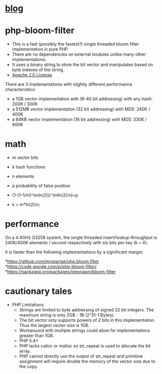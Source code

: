 [blog](http://www.xuetech.com/search/label/Bloom%20Filter)
======

php-bloom-filter
================
* This is a fast (possibly the fastest?) single threaded bloom filter implementation in pure PHP.
* There are no dependencies on external modules unlike many other implementations.
* It uses a binary string to store the bit vector and manipulates based on byte indexes of the string.
* [Apache 2.0 License](https://raw.github.com/dsx724/console-qrcode/master/LICENSE).

There are 3 implementations with slightly different performance characteristics:
* a 1GB vector implementation with (8-40 bit addressing) with any hash: 200K / 300K
* a 512MB vector implementation (32 bit addressing) with MD5: 240K / 400K
* a 64KB vector implementation (16 bit addressing) with MD5: 330K / 600K

math
====
* m vector bits
* k hash functions
* n elements
* p probability of false positive

* (1-(1-1/m)^(m*ln(2)))^(m*ln(2)/n)=p
* k = m*ln(2)/n;

performance
===========
On a 4.4GHz G3258 system, the single threaded insert/lookup throughput is 240K/400K elements / second respectively with six bits per key (k = 6).

It is faster than the following implementations by a significant margin:

*https://github.com/mrspartak/php.bloom.filter
*https://code.google.com/p/php-bloom-filter/	
*https://packagist.org/packages/pleonasm/bloom-filter

cautionary tales
================
* PHP Limitations
	* Strings are limited to byte addressing of signed 32 bit integers.  The maximum string is only 2GB - 1B (2^31-1 Bytes).
	* The bit vector only supports powers of 2 bits in this implementation.  Thus the largest vector size is 1GB.
	* Workaround with multiple strings could allow for implementations greater than 1GB.
	* PHP 5.4+
	* PHP lacks calloc or malloc so str_repeat is used to allocate the bit array.
	* PHP cannot directly use the output of str_repeat and primitive assignment will require double the memory of the vector size due to the copy.
